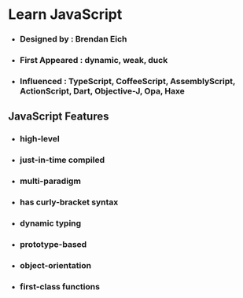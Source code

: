 # Learn JavaScript

+ ### Designed by : **Brendan Eich**

+ ### First Appeared : dynamic, weak, duck

+ ### Influenced : TypeScript, CoffeeScript, AssemblyScript, ActionScript, Dart, Objective-J, Opa, Haxe

## JavaScript Features

+ ### high-level

+ ### just-in-time compiled

+ ### multi-paradigm

+ ### has curly-bracket syntax

+ ### dynamic typing

+ ### prototype-based

+ ### object-orientation

+ ### first-class functions
